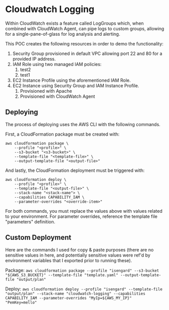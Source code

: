 # Cloudwatch Logging
Within CloudWatch exists a feature called LogGroups which, when combined with CloudWatch Agent, can pipe logs to custom groups, allowing for a single-pane-of-glass for log analysis and alerting.

This POC creates the following resources in order to demo the functionality:

1. Security Group provisioned in default VPC allowing port 22 and 80 for a provided IP address.
2. IAM Role using two managed IAM policies: 
   1. test2
   2. test1
3. EC2 Instance Profile using the aforementioned IAM Role.
4. EC2 Instance using Security Group and IAM Instance Profile.
   1. Provisioned with Apache
   2. Provisioned with CloudWatch Agent

## Deploying
The process of deploying uses the AWS CLI with the following commands.

First, a CloudFormation package must be created with:

```
aws cloudformation package \
    --profile "<profile>" \
    --s3-bucket "<s3-bucket>" \
    --template-file "<template-file>" \
    --output-template-file "<output-file>"
```

And lastly, the CloudFormation deployment must be triggered with:

```
aws cloudformation deploy \
    --profile "<profile>" \
    --template-file "<output-file>" \
    --stack-name "<stack-name"> \
    --capabilities CAPABILITY_IAM \
    --parameter-overrides "<override-item>"
```

For both commands, you must replace the values above with values related to your environment. For parameter overrides, reference the template file "parameters" definition.

## Custom Deployment
Here are the commands I used for copy & paste purposes (there are no sensitive values in here, and potentially sensitive values were ref'd by environment variables that I exported prior to running these).

Package:
```aws cloudformation package --profile "isengard" --s3-bucket "${AWS_S3_BUCKET}" --template-file "template.yaml" --output-template-file "output/plan"```

Deploy:
```aws cloudformation deploy --profile "isengard" --template-file "output/plan" --stack-name "cloudwatch-logging" --capabilities CAPABILITY_IAM --parameter-overrides "MyIp=${AWS_MY_IP}" "PemKey=mello"```